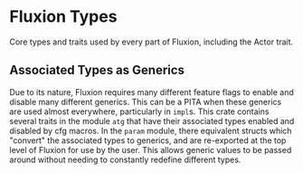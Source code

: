 # Fluxion Types

Core types and traits used by every part of Fluxion, including the Actor trait.

## Associated Types as Generics

Due to its nature, Fluxion requires many different feature flags to enable and disable many different generics. This can be a PITA when these generics are used almost everywhere, particularly in `impl`s. This crate contains several traits in the module `atg` that have their associated types enabled and disabled by cfg macros. In the `param` module, there equivalent structs which "convert" the associated types to generics, and are re-exported at the top level of Fluxion for use by the user. This allows generic values to be passed around without needing to constantly redefine different types. 
